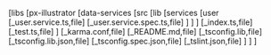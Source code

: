 \[libs \[px-illustrator \[data-services \[src \[lib \[services \[user
\[\_user.service.ts,file\] \[\_user.service.spec.ts,file\] \] \] \]
\[\_index.ts,file\] \[\_test.ts,file\] \] \[\_karma.conf,file\]
\[\_README.md,file\] \[\_tsconfig.lib,file\]
\[\_tsconfig.lib.json,file\] \[\_tsconfig.spec.json,file\]
\[\_tslint.json,file\] \] \] \]
